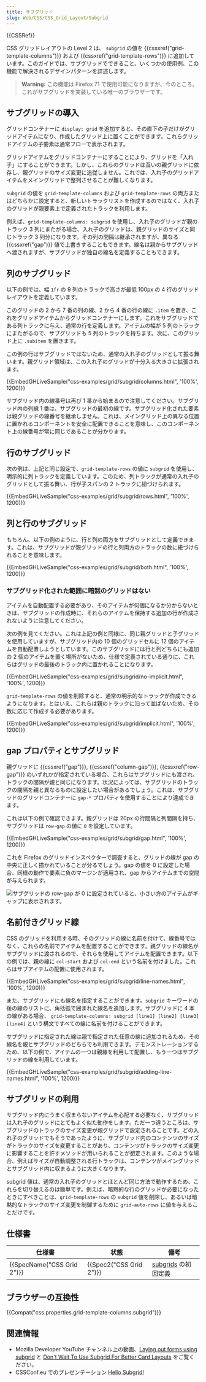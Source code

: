 ```yaml
---
title: サブグリッド
slug: Web/CSS/CSS_Grid_Layout/Subgrid
---
```

{{CSSRef}}

CSS グリッドレイアウトの Level 2 は、 `subgrid` の値を {{cssxref("grid-template-columns")}} および {{cssxref("grid-template-rows")}} に追加しています。このガイドでは、サブグリッドでできること、いくつかの使用例、この機能で解決されるデザインパターンを詳述します。

> **Warning:** この機能は Firefox 71 で使用可能になりますが、今のところ、これがサブグリッドを実装している唯一のブラウザーです。

## サブグリッドの導入

グリッドコンテナーに `display: grid` を追加すると、その直下の子だけがグリッドアイテムになり、作成したグリッド上に置くことができます。これらグリッドアイテムの子要素は通常フローで表示されます。

グリッドアイテムをグリッドコンテナーにすることにより、グリッドを「入れ子」にすることができます。しかし、これらのグリッドは互いの親グリッドに依存し、親グリッドのサイズ変更に追従しません。これでは、入れ子のグリッドアイテムをメイングリッドで整列させることが難しくなります。

`subgrid` の値を `grid-template-columns` および `grid-template-rows` の両方またはどちらかに設定すると、新しいトラックリストを作成するのではなく、入れ子のグリッドが親要素上で定義されたトラックを利用します。

例えば、`grid-template-columns: subgrid` を使用し、入れ子のグリッドが親のトラック 3 列にまたがる場合、入れ子のグリッドは、親グリッドのサイズと同じトラック 3 列分になります。その列の間隔は継承されますが、異なる {{cssxref("gap")}} 値で上書きすることもできます。線名は親からサブグリッドへ渡されますが、サブグリッドが独自の線名を定義することもできます。

## 列のサブグリッド

以下の例では、幅 `1fr` の 9 列のトラックで高さが最低 100px の 4 行のグリッドレイアウトを定義しています。

このグリッドの 2 から 7 番の列の線、2 から 4 番の行の線に `.item` を置き、これをグリッドアイテムからグリッドコンテナーにします。これをサブグリッドである列トラックに与え、通常の行を定義します。アイテムの幅が 5 列のトラックにまたがるので、サブグリッドも 5 列のトラックを持ちます。次に、このグリッド上に `.subitem` を置きます。

この例の行はサブグリッドではないため、通常の入れ子のグリッドとして振る舞います。親グリッド領域は、この入れ子のグリッドが十分入る大きさに拡張されます。

{{EmbedGHLiveSample("css-examples/grid/subgrid/columns.html", '100%', 1200)}}

サブグリッド内の線番号は再び 1 番から始まるので注意してください。サブグリッド内の列線 1 番は、サブグリッドの最初の線です。サブグリッド化された要素は親グリッドの線番号を継承しません。これは、メイングリッド上の異なる位置に置かれるコンポーネントを安全に配置できることを意味し、このコンポーネント上の線番号が常に同じであることが分かります。

## 行のサブグリッド

次の例は、上記と同じ設定で、`grid-template-rows` の値に `subgrid` を使用し、明示的に列トラックを定義しています。このため、列トラックが通常の入れ子のグリッドとして振る舞い、行が子スパンの 2 トラックに紐づけられます。

{{EmbedGHLiveSample("css-examples/grid/subgrid/rows.html", '100%', 1200)}}

## 列と行のサブグリッド

もちろん、以下の例のように、行と列の両方をサブグリッドとして定義できます。これは、サブグリッドが親グリッドの行と列両方のトラックの数に紐づけられることを意味します。

{{EmbedGHLiveSample("css-examples/grid/subgrid/both.html", '100%', 1200)}}

### サブグリッド化された範囲に暗黙のグリッドはない

アイテムを自動配置する必要があり、そのアイテムが何個になるか分からないときは、サブグリッドの作成時に、それらのアイテムを保持する追加の行が作成されないように注意してください。

次の例を見てください。これは上記の例と同様に、同じ親グリッドと子グリッドを使用していますが、サブグリッド内の 10 個のグリッドセルに 12 個のアイテムを自動配置しようとしています。このサブグリッドには行と列どちらにも追加の 2 個のアイテムを置く場所がないため、仕様で定義されている通りに、これらはグリッドの最後のトラック内に置かれることになります。

{{EmbedGHLiveSample("css-examples/grid/subgrid/no-implicit.html", '100%', 1200)}}

`grid-template-rows` の値を削除すると、通常の明示的なトラックが作成できるようになります。とはいえ、これらは親のトラックに沿って並ばないため、その数に応じて作成する必要があります。

{{EmbedGHLiveSample("css-examples/grid/subgrid/implicit.html", '100%', 1200)}}

## gap プロパティとサブグリッド

親グリッドに {{cssxref("gap")}}, {{cssxref("column-gap")}}, {{cssxref("row-gap")}} のいずれかが指定されている場合、これらはサブグリッドにも渡され、トラックの間隔が親と同じになります。状況によっては、サブグリッドのトラックの間隔を親と異なるものに設定したい場合があるでしょう。これは、サブグリッドのグリッドコンテナーに `gap-*` プロパティを使用することにより達成できます。

これは以下の例で確認できます。親グリッドは 20px の行間隔と列間隔を持ち、サブグリッドは `row-gap` の値に `0` を設定しています。

{{EmbedGHLiveSample("css-examples/grid/subgrid/gap.html", '100%', 1200)}}

これを Firefox のグリッドインスペクターで調査すると、グリッドの線が gap の中央に正しく描かれていることが分るでしょう。gap の値を 0 に設定した場合、同様の動作で要素に負のマージンが適用され、gap からアイテムまでの空間が与えられます。

![サブグリッドの row-gap が 0 に設定されていると、小さい方のアイテムがギャップに表示されます。](gap.png)

## 名前付きグリッド線

CSS のグリッドを利用する時、そのグリッドの線に名前を付けて、線番号ではなく、これらの名前でアイテムを配置することができます。親グリッドの線名がサブグリッドに渡されるので、それらを使用してアイテムを配置できます。以下の例では、親の線に `col-start` および `col-end` という名前を付けました。これらはサブアイテムの配置に使用されます。

{{EmbedGHLiveSample("css-examples/grid/subgrid/line-names.html", '100%', 1200)}}

また、サブグリッドにも線名を指定することができます。`subgrid` キーワードの後の線のリストに、角括弧で囲まれた線名を追加します。サブグリッドに 4 本の線がある場合、 `grid-template-columns: subgrid [line1] [line2] [line3] [line4]` という構文ですべての線に名前を付けることができます。

サブグリッドに指定された線は親で指定された任意の線に追加されるため、その線名を親とサブグリッドのどちらでも利用できます。デモンストレーションするため、以下の例で、アイテムの一つは親線を利用して配置し、もう一つはサブグリッドの線を利用しています。

{{EmbedGHLiveSample("css-examples/grid/subgrid/adding-line-names.html", '100%', 1200)}}

## サブグリッドの利用

サブグリッド内にうまく収まらないアイテムを心配する必要なく、サブグリッドは入れ子のグリッドにとてもよく似た動作をします。ただ一つ違うところは、サブグリッドのトラックのサイズ変更が親グリッドで設定されることです。どの入れ子のグリッドでもそうであったように、サブグリッド内のコンテンツのサイズがトラックのサイズを変更することがあり、コンテンツがトラックのサイズ変更に影響することを許すメソッドが用いられることが想定されます。このような場合、例えばサイズが自動調整される行トラックは、コンテンツがメイングリッドとサブグリッド内に収まるように大きくなります。

subgrid 値は、通常の入れ子のグリッドとほとんど同じ方法で動作するため、これらを切り替えるのは簡単です。例えば、暗黙的な行のグリッドが必要になったときにすべきことは、`grid-template-rows` の `subgrid` 値を削除し、あるいは暗黙的なトラックのサイズ変更を制御するために `grid-auto-rows` に値を与えることだけです。

## 仕様書

| 仕様書                        | 状態                           | 備考                                                                                                      |
| ------------------------------------ | -------------------------------- | ------------------------------------------------------------------------------------------------------------ |
| {{SpecName("CSS Grid 2")}} | {{Spec2("CSS Grid 2")}} | [subgrids](/ja/docs/Web/CSS/CSS_Grid_Layout/Basic_Concepts_of_Grid_Layout#subgrid) の初回定義 |

## ブラウザーの互換性

{{Compat("css.properties.grid-template-columns.subgrid")}}

## 関連情報

- Mozilla Developer YouTube チャンネル上の動画、[Laying out forms using subgrid](https://www.youtube.com/watch?v=gmQlK3kRft4) と [Don't Wait To Use Subgrid For Better Card Layouts](https://www.youtube.com/watch?v=lLnFtK1LNu4) をご覧ください。
- CSSConf.eu でのプレゼンテーション [Hello Subgrid!](https://noti.st/rachelandrew/i6gUcF/hello-subgrid)
